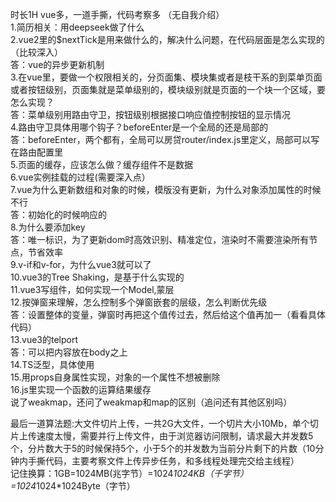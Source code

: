 时长1H  vue多，一道手撕，代码考察多
（无自我介绍）  
1.简历相关：用deepseek做了什么  
2.vue2里的$nextTick是用来做什么的，解决什么问题，在代码层面是怎么实现的（比较深入）   
答：vue的异步更新机制  
3.在vue里，要做一个权限相关的，分页面集、模块集或者是枝干系的到菜单页面或者按钮级别，页面集就是菜单级别的，模块级别就是页面的一个块一个区域，要怎么实现？  
答：菜单级别用路由守卫，按钮级别根据接口响应值控制按钮的显示情况  
4.路由守卫具体用哪个钩子？beforeEnter是一个全局的还是局部的  
答：beforeEnter，两个都有，全局可以房贷router/index.js里定义，局部可以写在路由配置里  
5.页面的缓存，应该怎么做？缓存组件不是数据  
6.vue实例挂载的过程(需要深入点）  
7.vue为什么更新数组和对象的时候，模版没有更新，为什么对象添加属性的时候不行    
答：初始化的时候响应的  
8.为什么要添加key  
答：唯一标识，为了更新dom时高效识别、精准定位，渲染时不需要渲染所有节点，节省效率  
9.v-if和v-for，为什么vue3就可以了  
10.vue3的Tree Shaking，是基于什么实现的  
11.vue3写组件，如何实现一个Model,蒙层  
12.按弹窗来理解，怎么控制多个弹窗嵌套的层级，怎么判断优先级  
答：设置整体的变量，弹窗时再把这个值传过去，然后给这个值再加一（看看具体代码）  
13.vue3的telport  
答：可以把内容放在body之上  
14.TS泛型，具体使用  
15.用props自身属性实现，对象的一个属性不想被删除  
16.js里实现一个函数的运算结果缓存  
说了weakmap，还问了weakmap和map的区别（追问还有其他区别吗）  

最后一道算法题:大文件切片上传，一共2G大文件，一个切片大小10Mb，单个切片上传速度太慢，需要并行上传文件，由于浏览器访问限制，请求最大并发数5个，分片数大于5的时候保持5个，小于5个的并发数为当前分片剩下的片数（10分钟内手撕代码，主要考察文件上传异步任务，和多线程处理完交给主线程）  
记住换算：1GB=1024MB(兆字节）=1024*1024KB（千字节）=1024*1024*1024Byte（字节）  
